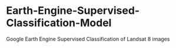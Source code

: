 # Earth-Engine-Supervised-Classification-Model
Google Earth Engine Supervised Classification of Landsat 8 images
